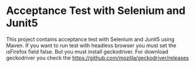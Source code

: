 # Acceptance Test with Selenium and Junit5 

This project contains acceptance test with Selenium and Junit5 using Maven.
If you want to run test with headless browser you must set the ısFirefox field false. But you must install geckodriver. For download geckodriver you check the https://github.com/mozilla/geckodriver/releases

